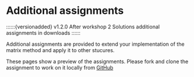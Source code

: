 # Additional assignments

::::::{versionadded} v1.2.0 After workshop 2
Solutions additional assignments in downloads 
::::::

Additional assignments are provided to extend your implementation of the matrix method and apply it to other stucures.

These pages show a preview of the assignments. Please fork and clone the assignment to work on it locally from [GitHub](https://github.com/CIEM5000-2025/practice-assignments)

